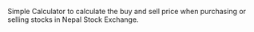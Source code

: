 Simple Calculator to calculate the buy and sell price when purchasing or selling stocks in Nepal Stock Exchange.
